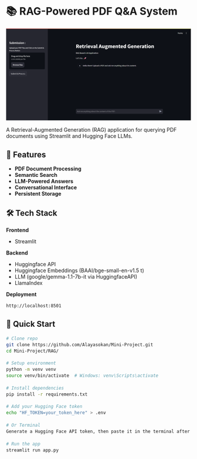 # 📚 RAG-Powered PDF Q&A System

![RAG App Demo](./images/ss.png) <!-- Replace with actual screenshot/GIF -->

A Retrieval-Augmented Generation (RAG) application for querying PDF documents using Streamlit and Hugging Face LLMs.

## 🌟 Features
- **PDF Document Processing**
- **Semantic Search**
- **LLM-Powered Answers**
- **Conversational Interface**
- **Persistent Storage**

## 🛠️ Tech Stack

**Frontend**  
- Streamlit

**Backend**  
- Huggingface API
- Huggingface Embeddings (BAAI/bge-small-en-v1.5 t)
- LLM (google/gemma-1.1-7b-it via HuggingfaceAPI)
- LlamaIndex  

**Deployment**  
```bash
http://localhost:8501
```




## 🚀 Quick Start

```bash
# Clone repo
git clone https://github.com/Alayasokan/Mini-Project.git
cd Mini-Project/RAG/

# Setup environment
python -m venv venv
source venv/bin/activate  # Windows: venv\Scripts\activate

# Install dependencies
pip install -r requirements.txt

# Add your Hugging Face token
echo "HF_TOKEN=your_token_here" > .env

# Or Terminal
Generate a Hugging Face API token, then paste it in the terminal after login. Ensure it has write access.

# Run the app
streamlit run app.py

```